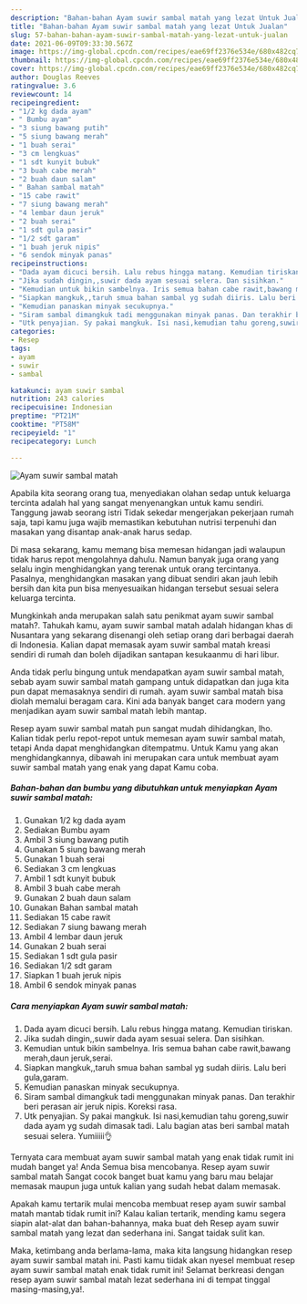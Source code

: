 ```yaml
---
description: "Bahan-bahan Ayam suwir sambal matah yang lezat Untuk Jualan"
title: "Bahan-bahan Ayam suwir sambal matah yang lezat Untuk Jualan"
slug: 57-bahan-bahan-ayam-suwir-sambal-matah-yang-lezat-untuk-jualan
date: 2021-06-09T09:33:30.567Z
image: https://img-global.cpcdn.com/recipes/eae69ff2376e534e/680x482cq70/ayam-suwir-sambal-matah-foto-resep-utama.jpg
thumbnail: https://img-global.cpcdn.com/recipes/eae69ff2376e534e/680x482cq70/ayam-suwir-sambal-matah-foto-resep-utama.jpg
cover: https://img-global.cpcdn.com/recipes/eae69ff2376e534e/680x482cq70/ayam-suwir-sambal-matah-foto-resep-utama.jpg
author: Douglas Reeves
ratingvalue: 3.6
reviewcount: 14
recipeingredient:
- "1/2 kg dada ayam"
- " Bumbu ayam"
- "3 siung bawang putih"
- "5 siung bawang merah"
- "1 buah serai"
- "3 cm lengkuas"
- "1 sdt kunyit bubuk"
- "3 buah cabe merah"
- "2 buah daun salam"
- " Bahan sambal matah"
- "15 cabe rawit"
- "7 siung bawang merah"
- "4 lembar daun jeruk"
- "2 buah serai"
- "1 sdt gula pasir"
- "1/2 sdt garam"
- "1 buah jeruk nipis"
- "6 sendok minyak panas"
recipeinstructions:
- "Dada ayam dicuci bersih. Lalu rebus hingga matang. Kemudian tiriskan."
- "Jika sudah dingin,,suwir dada ayam sesuai selera. Dan sisihkan."
- "Kemudian untuk bikin sambelnya. Iris semua bahan cabe rawit,bawang merah,daun jeruk,serai."
- "Siapkan mangkuk,,taruh smua bahan sambal yg sudah diiris. Lalu beri gula,garam."
- "Kemudian panaskan minyak secukupnya."
- "Siram sambal dimangkuk tadi menggunakan minyak panas. Dan terakhir beri perasan air jeruk nipis. Koreksi rasa."
- "Utk penyajian. Sy pakai mangkuk. Isi nasi,kemudian tahu goreng,suwir dada ayam yg sudah dimasak tadi. Lalu bagian atas beri sambal matah sesuai selera. Yumiiiii👌"
categories:
- Resep
tags:
- ayam
- suwir
- sambal

katakunci: ayam suwir sambal 
nutrition: 243 calories
recipecuisine: Indonesian
preptime: "PT21M"
cooktime: "PT58M"
recipeyield: "1"
recipecategory: Lunch

---
```



![Ayam suwir sambal matah](https://img-global.cpcdn.com/recipes/eae69ff2376e534e/680x482cq70/ayam-suwir-sambal-matah-foto-resep-utama.jpg)

Apabila kita seorang orang tua, menyediakan olahan sedap untuk keluarga tercinta adalah hal yang sangat menyenangkan untuk kamu sendiri. Tanggung jawab seorang istri Tidak sekedar mengerjakan pekerjaan rumah saja, tapi kamu juga wajib memastikan kebutuhan nutrisi terpenuhi dan masakan yang disantap anak-anak harus sedap.

Di masa  sekarang, kamu memang bisa memesan hidangan jadi walaupun tidak harus repot mengolahnya dahulu. Namun banyak juga orang yang selalu ingin menghidangkan yang terenak untuk orang tercintanya. Pasalnya, menghidangkan masakan yang dibuat sendiri akan jauh lebih bersih dan kita pun bisa menyesuaikan hidangan tersebut sesuai selera keluarga tercinta. 



Mungkinkah anda merupakan salah satu penikmat ayam suwir sambal matah?. Tahukah kamu, ayam suwir sambal matah adalah hidangan khas di Nusantara yang sekarang disenangi oleh setiap orang dari berbagai daerah di Indonesia. Kalian dapat memasak ayam suwir sambal matah kreasi sendiri di rumah dan boleh dijadikan santapan kesukaanmu di hari libur.

Anda tidak perlu bingung untuk mendapatkan ayam suwir sambal matah, sebab ayam suwir sambal matah gampang untuk didapatkan dan juga kita pun dapat memasaknya sendiri di rumah. ayam suwir sambal matah bisa diolah memalui beragam cara. Kini ada banyak banget cara modern yang menjadikan ayam suwir sambal matah lebih mantap.

Resep ayam suwir sambal matah pun sangat mudah dihidangkan, lho. Kalian tidak perlu repot-repot untuk memesan ayam suwir sambal matah, tetapi Anda dapat menghidangkan ditempatmu. Untuk Kamu yang akan menghidangkannya, dibawah ini merupakan cara untuk membuat ayam suwir sambal matah yang enak yang dapat Kamu coba.

<!--inarticleads1-->

##### Bahan-bahan dan bumbu yang dibutuhkan untuk menyiapkan Ayam suwir sambal matah:

1. Gunakan 1/2 kg dada ayam
1. Sediakan  Bumbu ayam
1. Ambil 3 siung bawang putih
1. Gunakan 5 siung bawang merah
1. Gunakan 1 buah serai
1. Sediakan 3 cm lengkuas
1. Ambil 1 sdt kunyit bubuk
1. Ambil 3 buah cabe merah
1. Gunakan 2 buah daun salam
1. Gunakan  Bahan sambal matah
1. Sediakan 15 cabe rawit
1. Sediakan 7 siung bawang merah
1. Ambil 4 lembar daun jeruk
1. Gunakan 2 buah serai
1. Sediakan 1 sdt gula pasir
1. Sediakan 1/2 sdt garam
1. Siapkan 1 buah jeruk nipis
1. Ambil 6 sendok minyak panas




<!--inarticleads2-->

##### Cara menyiapkan Ayam suwir sambal matah:

1. Dada ayam dicuci bersih. Lalu rebus hingga matang. Kemudian tiriskan.
1. Jika sudah dingin,,suwir dada ayam sesuai selera. Dan sisihkan.
1. Kemudian untuk bikin sambelnya. Iris semua bahan cabe rawit,bawang merah,daun jeruk,serai.
1. Siapkan mangkuk,,taruh smua bahan sambal yg sudah diiris. Lalu beri gula,garam.
1. Kemudian panaskan minyak secukupnya.
1. Siram sambal dimangkuk tadi menggunakan minyak panas. Dan terakhir beri perasan air jeruk nipis. Koreksi rasa.
1. Utk penyajian. Sy pakai mangkuk. Isi nasi,kemudian tahu goreng,suwir dada ayam yg sudah dimasak tadi. Lalu bagian atas beri sambal matah sesuai selera. Yumiiiii👌




Ternyata cara membuat ayam suwir sambal matah yang enak tidak rumit ini mudah banget ya! Anda Semua bisa mencobanya. Resep ayam suwir sambal matah Sangat cocok banget buat kamu yang baru mau belajar memasak maupun juga untuk kalian yang sudah hebat dalam memasak.

Apakah kamu tertarik mulai mencoba membuat resep ayam suwir sambal matah mantab tidak rumit ini? Kalau kalian tertarik, mending kamu segera siapin alat-alat dan bahan-bahannya, maka buat deh Resep ayam suwir sambal matah yang lezat dan sederhana ini. Sangat taidak sulit kan. 

Maka, ketimbang anda berlama-lama, maka kita langsung hidangkan resep ayam suwir sambal matah ini. Pasti kamu tiidak akan nyesel membuat resep ayam suwir sambal matah enak tidak rumit ini! Selamat berkreasi dengan resep ayam suwir sambal matah lezat sederhana ini di tempat tinggal masing-masing,ya!.

